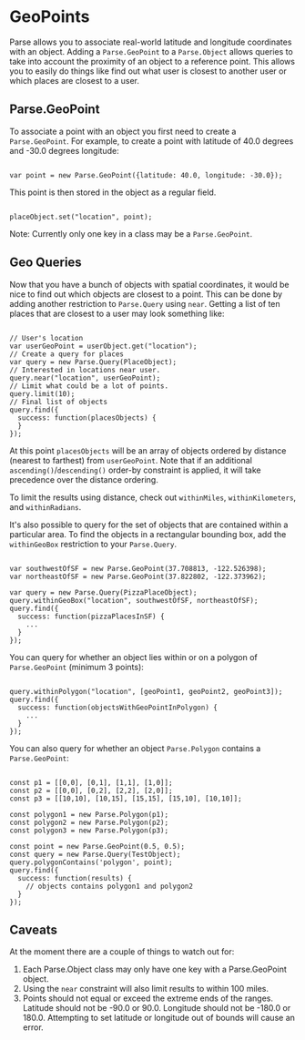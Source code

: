# GeoPoints

Parse allows you to associate real-world latitude and longitude coordinates with an object.  Adding a `Parse.GeoPoint` to a `Parse.Object` allows queries to take into account the proximity of an object to a reference point.  This allows you to easily do things like find out what user is closest to another user or which places are closest to a user.

## Parse.GeoPoint

To associate a point with an object you first need to create a `Parse.GeoPoint`.  For example, to create a point with latitude of 40.0 degrees and -30.0 degrees longitude:

<pre><code class="javascript">
var point = new Parse.GeoPoint({latitude: 40.0, longitude: -30.0});
</code></pre>

This point is then stored in the object as a regular field.

<pre><code class="javascript">
placeObject.set("location", point);
</code></pre>

Note: Currently only one key in a class may be a `Parse.GeoPoint`.

## Geo Queries

Now that you have a bunch of objects with spatial coordinates, it would be nice to find out which objects are closest to a point.  This can be done by adding another restriction to `Parse.Query` using `near`.  Getting a list of ten places that are closest to a user may look something like:

<pre><code class="javascript">
// User's location
var userGeoPoint = userObject.get("location");
// Create a query for places
var query = new Parse.Query(PlaceObject);
// Interested in locations near user.
query.near("location", userGeoPoint);
// Limit what could be a lot of points.
query.limit(10);
// Final list of objects
query.find({
  success: function(placesObjects) {
  }
});
</code></pre>

 At this point `placesObjects` will be an array of objects ordered by distance (nearest to farthest) from `userGeoPoint`. Note that if an additional `ascending()`/`descending()` order-by constraint is applied, it will take precedence over the distance ordering.

To limit the results using distance, check out `withinMiles`, `withinKilometers`, and `withinRadians`.

It's also possible to query for the set of objects that are contained within a particular area.  To find the objects in a rectangular bounding box, add the `withinGeoBox` restriction to your `Parse.Query`.

<pre><code class="javascript">
var southwestOfSF = new Parse.GeoPoint(37.708813, -122.526398);
var northeastOfSF = new Parse.GeoPoint(37.822802, -122.373962);

var query = new Parse.Query(PizzaPlaceObject);
query.withinGeoBox("location", southwestOfSF, northeastOfSF);
query.find({
  success: function(pizzaPlacesInSF) {
    ...
  }
});
</code></pre>

You can query for whether an object lies within or on a polygon of `Parse.GeoPoint` (minimum 3 points):

<pre><code class="javascript">
query.withinPolygon("location", [geoPoint1, geoPoint2, geoPoint3]);
query.find({
  success: function(objectsWithGeoPointInPolygon) {
    ...
  }
});
</code></pre>

You can also query for whether an object `Parse.Polygon` contains a `Parse.GeoPoint`:

<pre><code class="javascript">
const p1 = [[0,0], [0,1], [1,1], [1,0]];
const p2 = [[0,0], [0,2], [2,2], [2,0]];
const p3 = [[10,10], [10,15], [15,15], [15,10], [10,10]];

const polygon1 = new Parse.Polygon(p1);
const polygon2 = new Parse.Polygon(p2);
const polygon3 = new Parse.Polygon(p3);

const point = new Parse.GeoPoint(0.5, 0.5);
const query = new Parse.Query(TestObject);
query.polygonContains('polygon', point);
query.find({
  success: function(results) {
    // objects contains polygon1 and polygon2
  }
});
</code></pre>

## Caveats

At the moment there are a couple of things to watch out for:

1.  Each Parse.Object class may only have one key with a Parse.GeoPoint object.
2.  Using the `near` constraint will also limit results to within 100 miles.
3.  Points should not equal or exceed the extreme ends of the ranges.  Latitude should not be -90.0 or 90.0.  Longitude should not be -180.0 or 180.0.  Attempting to set latitude or longitude out of bounds will cause an error.
